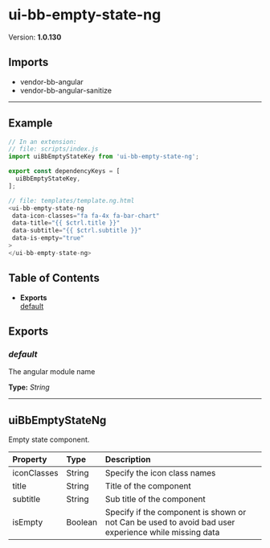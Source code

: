 # ui-bb-empty-state-ng


Version: **1.0.130**


## Imports

* vendor-bb-angular
* vendor-bb-angular-sanitize

---

## Example

```javascript
// In an extension:
// file: scripts/index.js
import uiBbEmptyStateKey from 'ui-bb-empty-state-ng';

export const dependencyKeys = [
  uiBbEmptyStateKey,
];

// file: templates/template.ng.html
<ui-bb-empty-state-ng
 data-icon-classes="fa fa-4x fa-bar-chart"
 data-title="{{ $ctrl.title }}"
 data-subtitle="{{ $ctrl.subtitle }}"
 data-is-empty="true"
>
</ui-bb-empty-state-ng>
```

## Table of Contents
- **Exports**<br/>    <a href="#default">default</a><br/>

## Exports

### <a name="default"></a>*default*

The angular module name

**Type:** *String*


---

## uiBbEmptyStateNg

Empty state component.

| Property | Type | Description |
| :-- | :-- | :-- |
| iconClasses | String | Specify the icon class names |
| title | String | Title of the component |
| subtitle | String | Sub title of the component |
| isEmpty | Boolean | Specify if the component is shown or not Can be used to avoid bad user experience while missing data |
